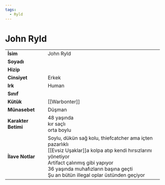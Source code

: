 ```yaml
---  
tags:
  - Ryld  
---  
```

# John Ryld   
|  |  |  
|---|---|  
| **İsim** | John Ryld|  
| **Soyadı** | |  
| **Hizip** | |  
| **Cinsiyet** | Erkek|  
| **Irk** | Human|  
| **Sınıf** | |  
| **Kütük** | [[Warbonter]]|  
| **Münasebet** | Düşman|  
| **Karakter Betimi** | 48 yaşında<br>kır saçlı<br>orta boylu|  
| **İlave Notlar** | Soylu, dükün sağ kolu, thiefcatcher ama içten pazarlıklı<br>[[Evsiz Uşaklar]]a kolpa atıp kendi hırsızlarını yönetiyor<br>Artifact çalınmış gibi yapıyor<br>36 yaşında muhafızların başına geçti<br>Şu an bütün illegal oplar üstünden geçiyor|  
